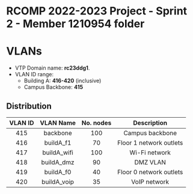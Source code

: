 RCOMP 2022-2023 Project - Sprint 2 - Member 1210954 folder
===========================================

# VLANs

- VTP Domain name: **rc23ddg1**.
- VLAN ID range:
    + Building A: **416-420** (inclusive)
    + Campus Backbone: **415**

## Distribution

| VLAN ID   | VLAN Name     | No. nodes | Description               |
|:---------:|:-------------:|:---------:|:-------------------------:|
| 415       | backbone      | 100       | Campus backbone           |
| 416       | buildA_f1     | 70        | Floor 1 network outlets   |
| 417       | buildA_wifi   | 100       | Wi-Fi network             |
| 418       | buildA_dmz    | 90        | DMZ VLAN                  |
| 419       | buildA_f0     | 40        | Floor 0 network outlets   |
| 420       | buildA_voip   | 35        | VoIP network              |
